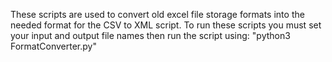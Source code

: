 These scripts are used to convert old excel file storage formats into the needed format for the CSV to XML script.
To run these scripts you must set your input and output file names then run the script using:
"python3 FormatConverter.py"
